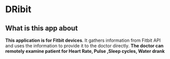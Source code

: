 # DRibit
## What is this app about
**This application is for Fitbit devices**. It gathers information from Fitbit API and uses the information to provide it to the doctor directly.
**The doctor can remotely examine patient for Heart Rate, Pulse ,Sleep cycles, Water drank**
